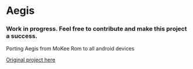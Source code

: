 # Aegis

### Work in progress. Feel free to contribute and make this project a success.

Porting Aegis from MoKee Rom to all android devices 

[Original project here](https://github.com/MoKee/android_packages_apps_Aegis)

